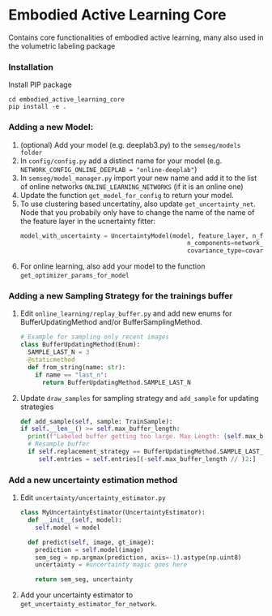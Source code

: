 # Embodied Active Learning Core

Contains core functionalities of embodied active learning, many also used in the volumetric labeling package

### Installation
Install PIP package
```
cd embodied_active_learning_core
pip install -e .
```

### Adding a new Model:
1. (optional) Add your model (e.g. deeplab3.py) to the ```semseg/models folder```
2. In ```config/config.py``` add a distinct name for your model (e.g. ```NETWORK_CONFIG_ONLINE_DEEPLAB = "online-deeplab"```)
3. In ```semseg/model_manager.py``` import your new name and add it to the list of online networks ```ONLINE_LEARNING_NETWORKS``` (if it is an online one)
4. Update the function ```get_model_for_config``` to return your model. 
5. To use clustering based uncertatiny, also update ``get_uncertainty_net``. Node that you probabily only have to change the name of the name of the feature layer in the ucnertainty fitter:
    ```python
    model_with_uncertainty = UncertaintyModel(model, feature_layer, n_feature_for_uncertainty='your_feature_layer_name',
                                                  n_components=network_config.classes if n_components is None else n_components,
                                                  covariance_type=covariance_type, reg_covar=reg_covar)
    ```
6. For online learning, also add your model to the function ```get_optimizer_params_for_model```


### Adding a new Sampling Strategy for the trainings buffer

1. Edit ```online_learning/replay_buffer.py``` and add new enums for BufferUpdatingMethod and/or BufferSamplingMethod. 
    ```python
    # Example for sampling only recent images
    class BufferUpdatingMethod(Enum):
      SAMPLE_LAST_N = 3
      @staticmethod
      def from_string(name: str):
        if name == "last_n":
          return BufferUpdatingMethod.SAMPLE_LAST_N
    ```
2. Update ```draw_samples``` for sampling strategy and ```add_sample``` for updating strategies
    ```python
    def add_sample(self, sample: TrainSample):
    if self.__len__() >= self.max_buffer_length:
      print(f"Labeled buffer getting too large. Max Length: {self.max_buffer_length}. Going to downsample it")
      # Resample buffer
      if self.replacement_strategy == BufferUpdatingMethod.SAMPLE_LAST_N:
         self.entries = self.entries[(-self.max_buffer_length // )2:]
     ```

### Add a new uncertainty estimation method
1. Edit ```uncertainty/uncertainty_estimator.py```
    ```python
    class MyUncertaintyEstimator(UncertaintyEstimator):
      def __init__(self, model):
        self.model = model
    
      def predict(self, image, gt_image):
        prediction = self.model(image)
        sem_seg = np.argmax(prediction, axis=-1).astype(np.uint8)
        uncertainty = #uncertainty magic goes here
    
        return sem_seg, uncertainty
    ```
2. Add your uncertainty estimator to ```get_uncertainty_estimator_for_network```.